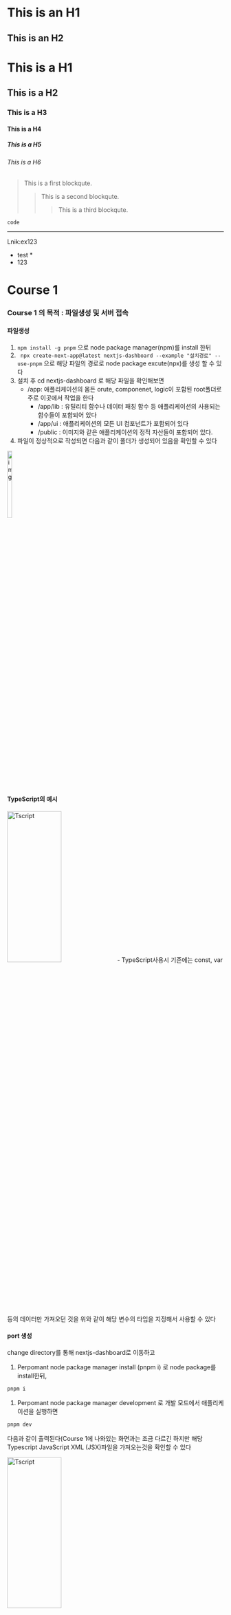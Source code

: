 This is an H1 
=============
This is an H2
-------------
# This is a H1
## This is a H2
### This is a H3
#### This is a H4
##### This is a H5
###### This is a H6
> This is a first blockqute.
>	> This is a second blockqute.
>	>	> This is a third blockqute.
```
code
```
-------
Lnik:ex123
* test *
* 123

# Course 1
### Course 1 의 목적 : 파일생성 및 서버 접속
#### 파일생성
1. ```npm install -g pnpm``` 으로  node package manager(npm)를 install 한뒤
2. ``` npx create-next-app@latest nextjs-dashboard --example "설치경로" --use-pnpm``` 으로 해당 파일의 경로로 node package excute(npx)를 생성 할 수 있다
3. 설치 후 cd nextjs-dashboard 로 해당 파일을 확인해보면
   - /app: 애플리케이션의 몸든 orute, componenet, logic이 포함된 root폴더로 주로 이곳에서 작업을 한다
      + /app/lib : 유틸리티 함수나 데이터 패칭 함수 등 애플리케이션의 사용되는 함수들이 포함되어 있다
      + /app/ui : 애플리케이션의 모든 UI 컴포넌트가 포함되어 있다
      + /public : 이미지와 같은 애플리케이션의 정적 자산들이 포함되어 있다.
4. 파일이 정상적으로 작성되면 다음과 같이 폴더가 생성되어 있음을 확인할 수 있다
<img src="https://file.notion.so/f/f/649a15f1-a9e3-45d3-b23d-bb09016ffaf3/95e70520-f82a-470e-bf0e-4770b9c91f1b/image.png?table=block&id=11885d67-a342-80f0-9662-d0a46f483dba&spaceId=649a15f1-a9e3-45d3-b23d-bb09016ffaf3&expirationTimestamp=1729296000000&signature=bwlQb63FKo2e47Qv8TmVZvzKlCHUZo9Yq9UPrNR8oOY&downloadName=image.png" alt="img" style="width:15%; height:20%;">

#### TypeScript의 예시
<img src="https://file.notion.so/f/f/649a15f1-a9e3-45d3-b23d-bb09016ffaf3/9dd247d5-5b88-4f29-a133-6fc87da02be2/image.png?table=block&id=11885d67-a342-80e5-abb9-d8272203e9c5&spaceId=649a15f1-a9e3-45d3-b23d-bb09016ffaf3&expirationTimestamp=1729216800000&signature=lNq4azm-7fctfedvUNx3aWRPaDVs2EyBPHQCsX9yIno&downloadName=image.png" alt="Tscript" style="width:50%; height:30%;"> 
- TypeScript사용시 기존에는 const, var 등의 데이터만 가져오던 것을 위와 같이 해당 변수의 타입을 지정해서 사용할 수 있다

#### port 생성

change directory를 통해 nextjs-dashboard로 이동하고

1. Perpomant node package manager install (pnpm i) 로 node package를 install한뒤,

```jsx
pnpm i
```

1. Perpomant node package manager development 로 개발 모드에서 애플리케이션을 실행하면

```jsx
pnpm dev
```

다음과 같이 출력된다(Course 1에 나와있는 화면과는 조금 다르긴 하지만 해당 Typescript JavaScript XML (JSX)파일을 가져오는것을 확인할 수 있다

<img src="https://file.notion.so/f/f/649a15f1-a9e3-45d3-b23d-bb09016ffaf3/e8afb6b2-d906-4b79-92c7-398d5282dc3f/image.png?table=block&id=11885d67-a342-8003-bed7-c74fb605a79e&spaceId=649a15f1-a9e3-45d3-b23d-bb09016ffaf3&expirationTimestamp=1729216800000&signature=wwVUIW28pwlZfAYOWNbYF15CEIiYShmV6rCeF1SjMVI&downloadName=image.png" alt="Tscript" style="width:50%; height:30%;"> 

-------

# Course 2
### Course 2 의 목적 : Cascading Style Sheets 설정 

#### layout.tsx (TypeScript XML) 
- /app 경로에 존재하는 TypeScript 파일의 layout을 설정하는것으로 SpringToolSuite 와 다르게 별도의 Fragment화 없이 바로 적용되며 같은경로 or 상위경로에 있는 모든 TypeScriptXml파일에 적용된다
#### global.css/globals.css (Cascading Style Sheets)
- 스타일시트는 layout과 다르게
  ``` import ‘app/globals.css’; ``` 와 같이 import 한뒤, 해당 스타일을 불러오는 형식으로, 개별적으로 적용시킬 수 있다
  
  <img src="https://file.notion.so/f/f/649a15f1-a9e3-45d3-b23d-bb09016ffaf3/6cec1146-a590-47e0-a8e2-ab7462c6f085/image.png?table=block&id=11885d67-a342-80c2-8dc7-f93430a6f01d&spaceId=649a15f1-a9e3-45d3-b23d-bb09016ffaf3&expirationTimestamp=1729216800000&signature=hCC6hNXqUWGlzrqLmgjUzM2MeE_4133zA233IwJjmTY&downloadName=image.png" alt="img" style="width: 50%; height:50%">
  
#### TailWind
 + TailWind는 cascading style sheets의 FrameWork로 기존의 bootstrap과는 달리 사전에 정의된 유틸리티 클래스( 작은 CSS 클래스) 를 제공하기 때문에 완본품이 아닌 레고와 같이 사용자가 원하는 디자인을 적용시켜 만들 수 있다
 + tailwind.config.js를 통해 css를 사용자 정의할 수 있다

### 코드

```jsx
@tailwind base;
@tailwind components;
@tailwind utilities;

:root {
  --background: #f1becb;
  --foreground: #7278a8;
}

@media (prefers-color-scheme: dark) {
  :root {
    --background: #7278a8;
    --foreground: #ededed;
  }
}

body {
  color: var(--foreground);
  background: var(--background);
  font-family: Arial, Helvetica, sans-serif;
}

@layer utilities {
  .text-balance {
    text-wrap: balance;
  }
}

```

해당 코드에서 

```jsx
@tailwind base;
@tailwind components;
@tailwind utilities;
```

@tailwind어노테이션이 붙은 부분을 의미한다

TailWind는이런식으로 사용이 가능하다 (
```jsx
   <div
            className="relative w-0 h-0 border-l-[15px]
             border-r-[15px] border-b-[26px] 
             border-l-transparent
              border-r-transparent
               border-b-black"
        />
```
#### ModuleStyleSheet

+ 기존의 스타일 시트와 같이 localScope로 변수명을 지정하여 다른 스타일 시트의 변수명과 동일한 변수명을 사용할 수 있게한다
+ global.css 와 같이 css파일을 가져올 때 import {style} from "~~" 의 형식으로 가져오기 때문에 style.shpae , style2.shape와 같이 클래스명이 동일해도 서로 간섭되지 않는다
1. 스타일 시트 생성

```jsx
//여기에 @tailwind 등의 frameWork사용 가능
.shape{
   height: 0;
    width: 0;
    border-bottom: 13px solid black;
    border-left: 13px solid transparent;
    border-right: 13px solid transparent;

}
```

1. 스타일 시트 import

이때 해당 스타일 시트를 받는 파일은 

```jsx
import styles from "@/app/UI/home.module.css"
```

다음과 같이 import를 한뒤, style변수명을 선언하고

1. 해당 스타일 시트 사용

사용시에는 

```jsx
 <div className={styles.shape}></div>
```

와 같이 선언한 스타일시트의 변수명. 해당 스타일 클래스를 사용한다

#### clsx(classNames)

+ clsx는 Type의 값을 받아올 수 있는 TypeScript의 특징을 사용한 라이브러리로 적용시킬 부분의 condition에 따라 스타일을 조정해야할 때 (로그인 / 로그아웃 등) 이를 쉽게 조정할 수 있게 해준다

### 코드

```jsx
"use client";
import Image from "next/image";
import styles from "@/app/UI/home.module.css";
import clsx from 'clsx';
import {useState} from "react";

export default function Home({ initialStatus, initialStatus2,stat }: { initialStatus: string , initialStatus2 : string, stat : string}) {
    const [status, setStatus] = useState(initialStatus);
    const [status2, setStatus2] = useState(initialStatus2);
stat = 'paid';
    return (
        <div className="grid grid-rows-[20px_1fr_20px] items-center justify-items-center min-h-screen p-8 pb-20 gap-16 sm:p-20 font-[family-name:var(--font-geist-sans)]">
            <main className="flex flex-col gap-8 row-start-2 items-center sm:items-start">
                <Image
                    className="dark:invert"
                    src="https://nextjs.org/icons/next.svg"
                    alt="Next.js logo"
                    width={180}
                    height={38}
                    priority
                />
                <ol className="list-inside list-decimal text-sm text-center sm:text-left font-[family-name:var(--font-geist-mono)]">
                    <li className="mb-2">
                        Get started by editing{" "}
                        <code className="bg-black/[.05] dark:bg-white/[.06] px-1 py-0.5 rounded font-semibold">
                            app/page.tsx
                        </code>
                        .
                    </li>
                    <li>Save and see your changes instantly.</li>
                </ol>

                <div className="text-blue-300">파일출력확인 문구@@@</div>
                <a
                    className="flex items-center gap-2 hover:underline hover:underline-offset-4"
                    href="/nextjs-dashboard/app/test"
                    target="_blank"
                    rel="noopener noreferrer"
                >
                    test.tsx파일 링크d
                </a>
                <div>page이름의 TypeScript XML파일 가져오는 중</div>

                <div className="flex gap-4 items-center flex-col sm:flex-row">
                    <a
                        className="rounded-full border border-solid border-transparent transition-colors flex items-center justify-center bg-foreground text-background gap-2 hover:bg-[#383838] dark:hover:bg-[#ccc] text-sm sm:text-base h-10 sm:h-12 px-4 sm:px-5"
                        href="https://vercel.com/new?utm_source=create-next-app&utm_medium=appdir-template-tw&utm_campaign=create-next-app"
                        target="_blank"
                        rel="noopener noreferrer"
                    >
                        <Image
                            className="dark:invert"
                            src="https://nextjs.org/icons/vercel.svg"
                            alt="Vercel logomark"
                            width={20}
                            height={20}
                        />
                        Deploy now
                    </a>
                    <a
                        className="rounded-full border border-solid border-black/[.08] dark:border-white/[.145] transition-colors flex items-center justify-center hover:bg-[#f2f2f2] dark:hover:bg-[#1a1a1a] hover:border-transparent text-sm sm:text-base h-10 sm:h-12 px-4 sm:px-5 sm:min-w-44"
                        href="https://nextjs.org/docs?utm_source=create-next-app&utm_medium=appdir-template-tw&utm_campaign=create-next-app"
                        target="_blank"
                        rel="noopener noreferrer"
                    >
                        Read our docs
                    </a>
                </div>
            </main>
            <footer className="row-start-3 flex gap-6 flex-wrap items-center justify-center">
                <a
                    className="flex items-center gap-2 hover:underline hover:underline-offset-4"
                    href="https://nextjs.org/learn?utm_source=create-next-app&utm_medium=appdir-template-tw&utm_campaign=create-next-app"
                    target="_blank"
                    rel="noopener noreferrer"
                >
                    <Image
                        aria-hidden
                        src="https://nextjs.org/icons/file.svg"
                        alt="File icon"
                        width={16}
                        height={16}
                    />
                    Learn
                </a>
                <a
                    className="flex items-center gap-2 hover:underline hover:underline-offset-4"
                    href="https://vercel.com/templates?framework=next.js&utm_source=create-next-app&utm_medium=appdir-template-tw&utm_campaign=create-next-app"
                    target="_blank"
                    rel="noopener noreferrer"
                >
                    <Image
                        aria-hidden
                        src="https://nextjs.org/icons/window.svg"
                        alt="Window icon"
                        width={16}
                        height={16}
                    />
                    Examples
                </a>
                <a
                    className="flex items-center gap-2 hover:underline hover:underline-offset-4"
                    href="https://nextjs.org?utm_source=create-next-app&utm_medium=appdir-template-tw&utm_campaign=create-next-app"
                    target="_blank"
                    rel="noopener noreferrer"
                >
                    <Image
                        aria-hidden
                        src="https://nextjs.org/icons/globe.svg"
                        alt="Globe icon"
                        width={16}
                        height={16}
                    />
                    Go to nextjs.org →
                </a>
            </footer>
            <div className="relative w-0 h-0 border-l-[15px] border-r-[15px] border-b-[26px] border-l-transparent border-r-transparent border-b-black">
                TailWind테스트
            </div>

            <div className={styles.shape}></div>

            <span className={clsx(
                'inline-flex items-center rounded-full px-2 py-1 text-sm',
                {
                    'bg-gray-100 text-gray-500': stat === 'pending',
                    'bg-green-500 text-white': stat === 'paid',
                },
                )}>
{stat} 일때
            </span>
<div>
    <p>Status 1 == {status}</p>
    <p>Status 2 == {status2} </p>
    <button onClick={() => setStatus('paid')}>Mark Status 1 as Paid</button>
    <div></div>
    <button onClick={() => setStatus2('completed')}>Mark Status 2 as Completed</button>

</div>
        </div>
    );
}

//

```

먼저 clsx를 적용시키려면 기존의 코드인

```jsx
export default function Main(){ 에서

export default function Home({ initialStatus, initialStatus2,stat }: { initialStatus: string , initialStatus2 : string, stat : string}) {
    const [status, setStatus] = useState(initialStatus);
    const [status2, setStatus2] = useState(initialStatus2);
stat = 'paid'; 이 코드와 같이 
1. 초기값 2. 초기값의 타입(String 등) 3. 변경값(업데이트값을 받는 배열) 
```

로 변경해야한다

위와 같이 값을 받아올 변수명 : {변수타입} 을 설정하고

해당 값을 지정해주면 된다 위의 경우에는 status의 값을 setStauats로 지정하고, 그 값은 useState를 통해 받아온 (intialStatus)의 값으로 지정한다는 의미이다

따라서 

1. 버튼을 클릭시 setStatus로 지정된 값에 해당하는 ‘paid’ or ‘pending’이라는 문자열을 인식하고( TypeScript이므로) 
2.  status or statuss2에 해당 값을 전달한뒤
3. 다시 p태그에 해당되는 값을 출력한다

(아래 stat = ‘paid’와 같이 직접 지정해도 되지만  값이 fix가 되기 때문에 X)

### clsx미 사용시

```jsx

return{
    <span className={clsx(

  export default function InvoiceStatus({ status }: { status: string }) {
    let className = 'inline-flex items-center rounded-full px-2 py-1 text-sm';

    if (status === 'pending') {
        className += ' bg-gray-100 text-gray-500';
    } else if (status === 'paid') {
        className += ' bg-green-500 text-white';
    }

    return <span className={className}>{status}</span>;
}

    <p>Status 2 == {status2} </p>
    <button onClick={() => setStatus('paid')}>Mark Status 1 as Paid</button>
    <div></div>
    <button onClick={() => setStatus2('completed')}>Mark Status 2 as Completed</button>

</div>
}
```

### clsx를 사용했을 경우

```jsx
  <p className={clsx(
                'inline-flex items-center rounded-full px-2 py-1 text-sm',
            {
                'bg-red-100 text-red-500': status === '변경전',
                'bg-green-500 text-white': status === 'paid',
            }
            )}>
                status1 == {status}
            </p>
                <br/>
                <p className={clsx(
                    'inline-flex items-center rounded-full px-2 py-1 text-sm',
                    {
                        'bg-red-100 text-red-500': status2 === '변경전',
                        'bg-green-500 text-white': status2 === 'pending',
                    }
                )}>
                    status 2 == {status2}
            </p>
            <br/>
            <button onClick={() => setStatus('paid')}>paid</button>

            <br/>
            <button onClick={() => setStatus2('pending')}>pending</button>

위의 코드는 onclick이벤트 발생시 해당 status의 string값을 'paid' 로 바꾸고 값이 변경됨에 따라 해당 스타일이 적용된다
```

기존의 코드는 받아오는 값을 조건문 등을 통해 판독하고, 그에따라 값을 지정해 주기 때문에 조건문을 붙여야 한다는 단점이 있지만 

clsx를 사용하면 별도의 조건문없이 `<button onClick={() => setStatus('paid')}>paid</button>`등의 이벤트만으로  스타일,출력값을 조정할 수 있다

자바에서의 삼향연산자와 유사(”?”)한 개념이라 볼 수 있다

따라서
기존의 useState를 통해 받은값을, 조건문을 통해 결과값을 다르게 도출하던것에서 
useState를 통해 받은값을, 조건문이 아닌, clsx를 통해 결과값을 다르게 도출시키는것이 CLSX방식

---



# Course 3
### Course 3 의 목적 : 이미지 및 폰트 적용

#### Next/Font modules

font에 따라서 애플리케이션의 비율등이 변경되는것을 방지하기 위해 next/font 모듈을 사용하면 next.js에서 자동으로 font의 비율을 맞춰주어 레이아웃이 틀어지는것을 방지한다

사용방법

1. ui폴더 혹은 기존 폴더에 fonts.ts 파일 생성
2. 폰트 설정을 한다
    
    ```jsx
    import {Inter,Roboto, Noto_Sans_KR,Lusitana} from "next/font/google";
    
    export const inter = Inter({weight:'400', style:'italic', subsets:['latin']})
    export const notoSansKr = Noto_Sans_KR({
        // preload: true, 기본값
        subsets: ["latin"], // 또는 preload: false
        weight: ["100", "400", "700", "900"], // 가변 폰트가 아닌 경우, 사용할 fontWeight 배열
    });
    export const roboto = Roboto({weight:'400', style:'normal',subsets:['latin']});
    export const lusitana = Lusitana({weight:['400','700'], style:'normal',subsets:['latin']});
    ```
    
3. 해당 폰트를 import한 뒤 className을 통해 적용시킨다 
(이때 {’ ‘} 이 부분은 앞,뒤로 한칸 띄우는 react구문)
    
    ```jsx
    import {inter, notoSansKr, roboto, Roboto} from "@/app/UI/fonts";
    </div>
    <h1 className={***inter***.className}>구글 폰트 적용(latin font적용)</h1>
    <h1 className={***notoSansKr***.className}>구글 폰트 적용(notoSansKr 적용/ [100,400,700,900]의 크기)</h1>
    <h1 className={***roboto***.className}>폰트 적용 (Roboto 적용 / 200크기)</h1></div>
        <p
                    className={`${lusitana.className} text-xl text-gray-800 md:text-3xl md:leading-normal`}
                >
                    <strong>Welcome to Acme.</strong> This is the example for the{' '}
                    <a href="https://nextjs.org/learn/" className="text-blue-500">
                        Next.js Learn Course
                    </a>
                    , brought to you by Vercel.
                </p>
    ```

### public 폴더

이미지를 적용시키는 방법은 

1. CSS에서 이미지를 background형식으로 추가하는것과
2.  TypeScript파일에서 적용시키는 방법 2가지가 있다
- 이미지를 적용시키기 위해서는 최상위 폴더(app,node-modules등이 있는)에 public등의 폴더를 생성하여 가져오는 방식이 추천됨

### CSS에서 img를 사용하는 방식

기존의 html에서 사용하는 방법과 동일하게 

1.  css에 backgroun-image로 이미지 경로 추가(no-repeat)
2. 해당 css파일 import
3. className에 해당 클래스명 추가

```jsx
1. .doImg{
    height: 300px;
    width: 300px;
    /*background-image: url("public/image/do.jpg");*/
    background-image: url("../public/image/do.jpg");
    background-repeat: no-repeat;
  }
  
2.import styles from "@/app/UI/home.module.css";
  
3. <div className="doImg"></div>
```

### TypeScriptXML에서 img를 사용하는 방식

1. import Image from "next/image"; 로 모든 image에 대한 최적화 작업을 실시한 뒤
2. `<Image src="/image/do.jpg"/>` 와 같이 최상위 폴더에 있는 image파일을 연결시킨다

```jsx
1. import Image from "next/image"; (nextjs가 처리하는 모든 image의 최적화)

2.
<Image src="/image/do.jpg" alt="" width={200} height={100}/>
<Image src='/image/node.jpg' width={300} height={200}></Image>
```
